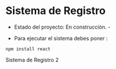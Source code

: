 <h1>Sistema de Registro</h1>

- Estado del proyecto: En construcción. -

- Para ejecutar el sistema debes poner :

```npm install react```

Sistema de Registro 2
